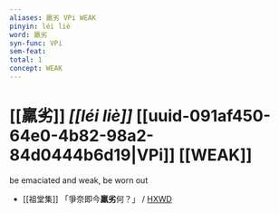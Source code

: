 ```yaml
---
aliases: 羸劣 VPi WEAK
pinyin: léi liè
word: 羸劣
syn-func: VPi
sem-feat: 
total: 1
concept: WEAK 
---
```

# [[羸劣]] *[[léi liè]]*  [[uuid-091af450-64e0-4b82-98a2-84d0444b6d19|VPi]] [[WEAK]]
be emaciated and weak, be worn out
 - [[祖堂集]] 「爭奈即今**羸劣**何？」 / [HXWD](https://hxwd.org/textview.html?location=KR6q0002_Yan_006-2074a.16)
